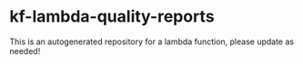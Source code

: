 # kf-lambda-quality-reports

This is an autogenerated repository for a lambda function, please update
as needed!
